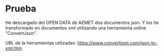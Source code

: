 # Prueba
He descargado del OPEN DATA de AEMET dos documentos json. Y los he transformado en documentos xml utilizando una herramienta online "ConvertJson".

URL de la herramientas utilizadas:
https://www.convertjson.com/json-to-xml.htm